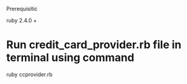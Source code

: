 Prerequisitic 

ruby 2.4.0 +

# Run credit_card_provider.rb file in terminal using command 

ruby ccprovider.rb 
